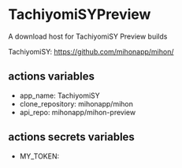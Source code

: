 # TachiyomiSYPreview
A download host for TachiyomiSY Preview builds

TachiyomiSY: https://github.com/mihonapp/mihon/

## actions variables
- app_name: TachiyomiSY
- clone_repository: mihonapp/mihon
- api_repo: mihonapp/mihon-preview

## actions secrets variables
- MY_TOKEN: 
